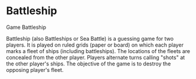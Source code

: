 # Battleship
Game Battleship 


Battleship (also Battleships or Sea Battle) is a guessing game for two players. It is played on
ruled grids (paper or board) on which each player marks a fleet of ships (including
battleships). The locations of the fleets are concealed from the other player. Players
alternate turns calling "shots" at the other player's ships. The objective of the game is to
destroy the opposing player's fleet.

